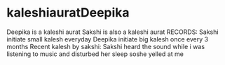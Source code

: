# kaleshiauratDeepika
Deepika is a kaleshi aurat
Sakshi is also a kaleshi aurat
RECORDS:
Sakshi initiate small kalesh everyday
Deepika initiate big kalesh once every 3 months
Recent kalesh by sakshi:
Sakshi heard the sound while i was listening to music and disturbed her sleep soshe yelled at me
